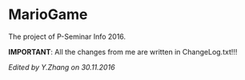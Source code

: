 # MarioGame
<p>The project of P-Seminar Info 2016.</p>
<p><b>IMPORTANT</b>: All the changes from me are written in ChangeLog.txt!!!</p>
<p><i>Edited by Y.Zhang on 30.11.2016</i></p>
